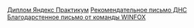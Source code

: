 
[Диплом Яндекс Практикум](https://drive.google.com/file/d/1DnFrVq8yGMssGVj52TFzR9_B9mtY-RCo/view?usp=sharing) 
[Рекомендательное письмо ДНС](https://drive.google.com/file/d/1KstjWLKEm43wYzG-rddIt5ZbjugUgvMe/view?usp=sharing)
[Благодарстенное письмо от команды WINFOX](https://drive.google.com/file/d/1N1SnxrxZKsMAOygpszNBNp1dlUrffUUV/view?usp=sharing)
